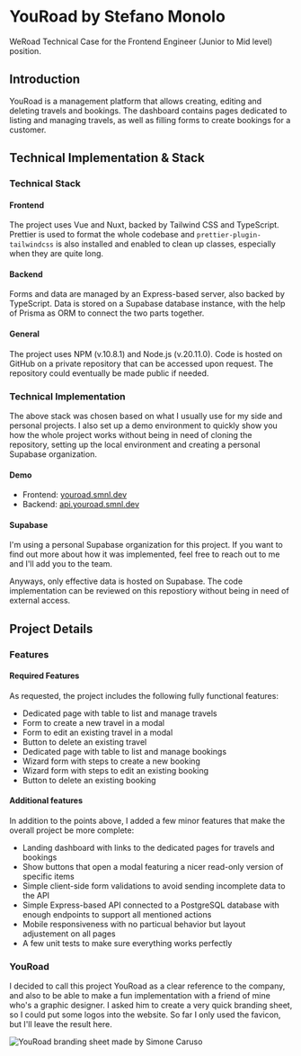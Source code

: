 # YouRoad by Stefano Monolo

WeRoad Technical Case for the Frontend Engineer (Junior to Mid level) position.

## Introduction

YouRoad is a management platform that allows creating, editing and deleting travels and bookings. The dashboard contains pages dedicated to listing and managing travels, as well as filling forms to create bookings for a customer.

## Technical Implementation & Stack

### Technical Stack

#### Frontend

The project uses Vue and Nuxt, backed by Tailwind CSS and TypeScript. Prettier is used to format the whole codebase and `prettier-plugin-tailwindcss` is also installed and enabled to clean up classes, especially when they are quite long.

#### Backend

Forms and data are managed by an Express-based server, also backed by TypeScript. Data is stored on a Supabase database instance, with the help of Prisma as ORM to connect the two parts together.

#### General

The project uses NPM (v.10.8.1) and Node.js (v.20.11.0). Code is hosted on GitHub on a private repository that can be accessed upon request. The repository could eventually be made public if needed.

### Technical Implementation

The above stack was chosen based on what I usually use for my side and personal projects. I also set up a demo environment to quickly show you how the whole project works without being in need of cloning the repository, setting up the local environment and creating a personal Supabase organization.

#### Demo

- Frontend: [youroad.smnl.dev](https://youroad.smnl.dev)
- Backend: [api.youroad.smnl.dev](https://api.youroad.smnl.dev)

#### Supabase

I'm using a personal Supabase organization for this project. If you want to find out more about how it was implemented, feel free to reach out to me and I'll add you to the team.

Anyways, only effective data is hosted on Supabase. The code implementation can be reviewed on this repostiory without being in need of external access.

## Project Details

### Features

#### Required Features

As requested, the project includes the following fully functional features:

- Dedicated page with table to list and manage travels
- Form to create a new travel in a modal
- Form to edit an existing travel in a modal
- Button to delete an existing travel
- Dedicated page with table to list and manage bookings
- Wizard form with steps to create a new booking
- Wizard form with steps to edit an existing booking
- Button to delete an existing booking

#### Additional features

In addition to the points above, I added a few minor features that make the overall project be more complete:

- Landing dashboard with links to the dedicated pages for travels and bookings
- Show buttons that open a modal featuring a nicer read-only version of specific items
- Simple client-side form validations to avoid sending incomplete data to the API
- Simple Express-based API connected to a PostgreSQL database with enough endpoints to support all mentioned actions
- Mobile responsiveness with no particual behavior but layout adjustement on all pages
- A few unit tests to make sure everything works perfectly

### YouRoad

I decided to call this project YouRoad as a clear reference to the company, and also to be able to make a fun implementation with a friend of mine who's a graphic designer. I asked him to create a very quick branding sheet, so I could put some logos into the website. So far I only used the favicon, but I'll leave the result here.

![YouRoad branding sheet made by Simone Caruso](https://cdn.smnl.it/wpjkfkYufz.png)
